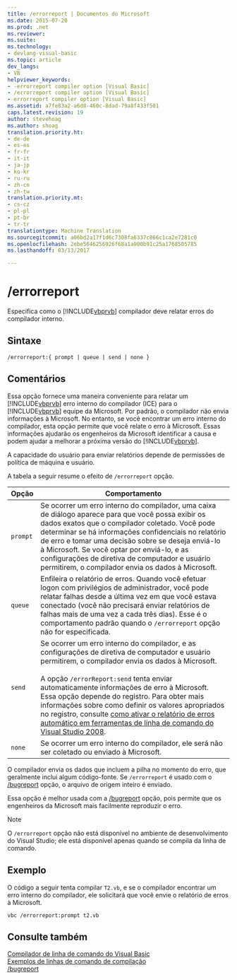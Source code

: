 ```yaml
---
title: /errorreport | Documentos do Microsoft
ms.date: 2015-07-20
ms.prod: .net
ms.reviewer: 
ms.suite: 
ms.technology:
- devlang-visual-basic
ms.topic: article
dev_langs:
- VB
helpviewer_keywords:
- -errorreport compiler option [Visual Basic]
- /errorreport compiler option [Visual Basic]
- errorreport compiler option [Visual Basic]
ms.assetid: a7fe83a2-a6d8-460c-8dad-79a8f433f501
caps.latest.revision: 19
author: stevehoag
ms.author: shoag
translation.priority.ht:
- de-de
- es-es
- fr-fr
- it-it
- ja-jp
- ko-kr
- ru-ru
- zh-cn
- zh-tw
translation.priority.mt:
- cs-cz
- pl-pl
- pt-br
- tr-tr
translationtype: Machine Translation
ms.sourcegitcommit: a06bd2a17f1d6c7308fa6337c866c1ca2e7281c0
ms.openlocfilehash: 2ebe5646256926f68a1a900b91c25a1768505785
ms.lasthandoff: 03/13/2017

---
```

# <a name="errorreport"></a>/errorreport
Especifica como o [!INCLUDE[vbprvb](../../../csharp/programming-guide/concepts/linq/includes/vbprvb_md.md)] compilador deve relatar erros do compilador interno.  
  
## <a name="syntax"></a>Sintaxe  
  
```  
/errorreport:{ prompt | queue | send | none }  
```  
  
## <a name="remarks"></a>Comentários  
 Essa opção fornece uma maneira conveniente para relatar um [!INCLUDE[vbprvb](../../../csharp/programming-guide/concepts/linq/includes/vbprvb_md.md)] erro interno do compilador (ICE) para o [!INCLUDE[vbprvb](../../../csharp/programming-guide/concepts/linq/includes/vbprvb_md.md)] equipe da Microsoft. Por padrão, o compilador não envia informações à Microsoft. No entanto, se você encontrar um erro interno do compilador, esta opção permite que você relate o erro à Microsoft. Essas informações ajudarão os engenheiros da Microsoft identificar a causa e podem ajudar a melhorar a próxima versão do [!INCLUDE[vbprvb](../../../csharp/programming-guide/concepts/linq/includes/vbprvb_md.md)].  
  
 A capacidade do usuário para enviar relatórios depende de permissões de política de máquina e usuário.  
  
 A tabela a seguir resume o efeito de `/errorreport` opção.  
  
|Opção|Comportamento|  
|---|---|  
|`prompt`|Se ocorrer um erro interno do compilador, uma caixa de diálogo aparece para que você possa exibir os dados exatos que o compilador coletado. Você pode determinar se há informações confidenciais no relatório de erro e tomar uma decisão sobre se deseja enviá-lo à Microsoft. Se você optar por enviá-lo, e as configurações de diretiva de computador e usuário permitirem, o compilador envia os dados à Microsoft.|  
|`queue`|Enfileira o relatório de erros. Quando você efetuar logon com privilégios de administrador, você pode relatar falhas desde a última vez em que você estava conectado (você não precisará enviar relatórios de falhas mais de uma vez a cada três dias). Esse é o comportamento padrão quando o `/errorreport` opção não for especificada.|  
|`send`|Se ocorrer um erro interno do compilador, e as configurações de diretiva de computador e usuário permitirem, o compilador envia os dados à Microsoft.<br /><br /> A opção `/errorReport:send` tenta enviar automaticamente informações de erro à Microsoft. Essa opção depende do registro. Para obter mais informações sobre como definir os valores apropriados no registro, consulte [como ativar o relatório de erros automático em ferramentas de linha de comando do Visual Studio 2008](http://go.microsoft.com/fwlink/?LinkID=184695).|  
|`none`|Se ocorrer um erro interno do compilador, ele será não ser coletado ou enviado à Microsoft.|  
  
 O compilador envia os dados que incluem a pilha no momento do erro, que geralmente inclui algum código-fonte. Se `/errorreport` é usado com o [/bugreport](../../../visual-basic/reference/command-line-compiler/bugreport.md) opção, o arquivo de origem inteiro é enviado.  
  
 Essa opção é melhor usada com a [/bugreport](../../../visual-basic/reference/command-line-compiler/bugreport.md) opção, pois permite que os engenheiros da Microsoft mais facilmente reproduzir o erro.  
  
> [!NOTE]
>  O `/errorreport` opção não está disponível no ambiente de desenvolvimento do Visual Studio; ele está disponível apenas quando se compila da linha de comando.  
  
## <a name="example"></a>Exemplo  
 O código a seguir tenta compilar `T2.vb`, e se o compilador encontrar um erro interno do compilador, ele solicitará que você envie o relatório de erros à Microsoft.  
  
```  
vbc /errorreport:prompt t2.vb  
```  
  
## <a name="see-also"></a>Consulte também  
 [Compilador de linha de comando do Visual Basic](../../../visual-basic/reference/command-line-compiler/index.md)   
 [Exemplos de linhas de comando de compilação](../../../visual-basic/reference/command-line-compiler/sample-compilation-command-lines.md)   
 [/bugreport](../../../visual-basic/reference/command-line-compiler/bugreport.md)
